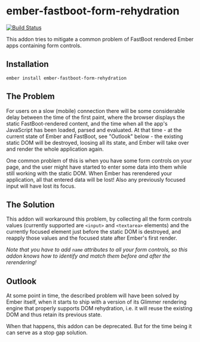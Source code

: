 # ember-fastboot-form-rehydration

[![Build Status](https://travis-ci.org/kaliber5/ember-fastboot-form-rehydration.svg?branch=master)](https://travis-ci.org/kaliber5/ember-fastboot-form-rehydration)

This addon tries to mitigate a common problem of FastBoot rendered Ember apps
containing form controls.

## Installation

`ember install ember-fastboot-form-rehydration`

## The Problem

For users on a slow (mobile) connection there will be some considerable delay between
the time of the first paint, where the browser displays the static FastBoot-rendered content, 
and the time when all the app's JavaScript has been loaded, parsed and evaluated. At that time - 
at the current state of Ember and FastBoot, see "Outlook" below - the existing static DOM will
be destroyed, loosing all its state, and Ember will take over and render the whole application again.

One common problem of this is when you have some form controls on your page, and the user might 
have started to enter some data into them while still working with the static DOM. When Ember
has rerendered your application, all that entered data will be lost! Also any previously focused
input will have lost its focus.

## The Solution

This addon will workaround this problem, by collecting all the form controls values (currently supported
are `<input>`  and `<textarea>` elements) and the currently focused element just before the static
DOM is destroyed, and reapply those values and the focused state after Ember's first render.

*Note that you have to add `name` attributes to all your form controls, so this addon knows how to 
identify and match them before and after the rerendering!*

## Outlook

At some point in time, the described problem will have been solved by Ember itself, when it starts
to ship with a version of its Glimmer rendering engine that properly supports DOM rehydration, i.e.
it will reuse the existing DOM and thus retain its previous state.

When that happens, this addon can be deprecated. But for the time being it can serve as a stop gap solution.
